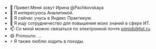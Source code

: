 - 👋 Привет.Меня зовут Ирина @Pachkovskaya
- 👀 Я интересуюсь Аналитикой.
- 🌱 Я сейчас учусь в Яндекс Практикум.
- 💞️ Я ищу сотрудничество для повышения моих знаний в сфере ИТ.
- 📫 Со мной можно связаться по электронной почте pimjob@list.ru.
- 😄 Pronouns: ...
- ⚡ Я также люблю ходить в походы.

<!---
Pachkovskaya/Pachkovskaya is a ✨ special ✨ repository because its `README.md` (this file) appears on your GitHub profile.
You can click the Preview link to take a look at your changes.
--->
